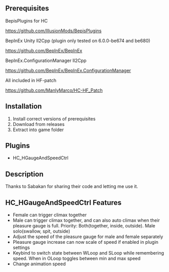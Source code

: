 ## Prerequisites
BepisPlugins for HC

https://github.com/IllusionMods/BepisPlugins


BepInEx Unity Il2Cpp (plugin only tested on 6.0.0-be674 and be680)

https://github.com/BepInEx/BepInEx


BepInEx.ConfigurationManager Il2Cpp

https://github.com/BepInEx/BepInEx.ConfigurationManager


All included in HF-patch

https://github.com/ManlyMarco/HC-HF_Patch

## Installation
1. Install correct versions of prerequisites
2. Download from releases
3. Extract into game folder

## Plugins
- HC_HGaugeAndSpeedCtrl

## Description
Thanks to Sabakan for sharing their code and letting me use it.

## HC_HGaugeAndSpeedCtrl Features
- Female can trigger climax together
- Male can trigger climax together, and can also auto climax when their pleasure gauge is full. Priority: Both(together, inside, outside). Male solo(swallow, spit, outside)
- Adjust the speed of the pleasure gauge for male and female separately
- Pleasure gauge increase can now scale of speed if enabled in plugin settings
- Keybind to switch state between WLoop and SLoop while remembering speed. When in OLoop toggles between min and max speed
- Change animation speed
